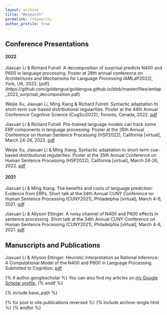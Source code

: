 ```yaml
---
layout: archive
title: "Research"
permalink: /research/
author_profile: true
---
```




## Conference Presentations
#### 2022
<p> Jiaxuan Li & Richard Futrell. A decomposition of surprisal predicts N400 and P600 in language processing. Poster at 28th annual conference on Architectures and Mechanisms for Language Processing (AMLaP2022), York, UK, 2022. [pdf](https://github.com/goldengua/goldengua.github.io/blob/master/files/amlap_2022_surprisal_decomposition.pdf)</p>

Weijie Xu, Jiaxuan Li, Ming Xiang & Richard Futrell. Syntactic adaptation to short-term cue-based distributional regularities. Poster at the 44th Annual Conference Cognitive Science (CogSci2022), Toronto, Canada, 2022. [pdf](https://github.com/goldengua/goldengua.github.io/blob/master/files/cogsci_2022_SynAdapt_Model.pdf)

Jiaxuan Li & Richard Futrell. Pre-trained language models can track some ERP components in language processing. Poster at the 35th Annual Conference on Human Sentence Processing (HSP2022), California [virtual], March 24-26, 2022. [pdf](https://github.com/goldengua/goldengua.github.io/blob/master/files/hsp_2022_LM_PNP.pdf)

Weijie Xu, Jiaxuan Li & Ming Xiang. Syntactic adaptation to short-term cue-based distributional regularities. Poster at the 35th Annual Conference on Human Sentence Processing (HSP2022), California [virtual], March 24-26, 2022. [pdf](https://github.com/goldengua/goldengua.github.io/blob/master/files/hsp_2022_SynAdapt.pdf)

#### 2021
Jiaxuan Li & Ming Xiang. The benefits and costs of language prediction: Evidence from ERPs. Short talk at the 34th Annual CUNY Conference on Human Sentence Processing (CUNY2021), Philadelphia [virtual], March 4-6, 2021. [pdf](https://github.com/goldengua/goldengua.github.io/blob/master/files/cuny_2021_classifier.pdf)

Jiaxuan Li & Allyson Ettinger. A noisy channel of N400 and P600 effects in sentence processing. Short talk at the 34th Annual CUNY Conference on Human Sentence Processing (CUNY2021), Philadelphia [virtual], March 4-6, 2021. [pdf](https://github.com/goldengua/goldengua.github.io/blob/master/files/cuny_2021_noisy_channel.pdf)

## Manuscripts and Publications
Jiaxuan Li & Allyson Ettinger. Heuristic Interpretation as Rational Inference: A Computational Model of the N400 and P600 in Language Processing. Submitted to Cognition. [pdf](https://papers.ssrn.com/sol3/papers.cfm?abstract_id=4115173)


{% if author.googlescholar %}
  You can also find my articles on <u><a href="{{author.googlescholar}}">my Google Scholar profile</a>.</u>
{% endif %}

{% include base_path %}

{% for post in site.publications reversed %}
  {% include archive-single.html %}
{% endfor %}



